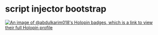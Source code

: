 # script injector bootstrap
 
[![An image of @abdulkarim018's Holopin badges, which is a link to view their full Holopin profile](https://holopin.me/abdulkarim018)](https://holopin.io/@abdulkarim018)